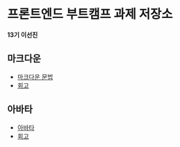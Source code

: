 # 프론트엔드 부트캠프 과제 저장소

**13기 이선진**

## 마크다운

- [마크다운 문법](./src/md/markdown.md)
- [회고](./src/md/retrospect.md)

## 아바타

- [아바타](./src/avatars/avatars.html)
- [회고](./src/avatars/avatars.md)
